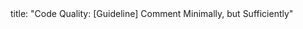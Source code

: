 <frontmatter>
title: "Code Quality: [Guideline] Comment Minimally, but Sufficiently"
</frontmatter>

<include src="navbar.md" boilerplate />

<include src="container-inPage-asFlat.md" boilerplate />